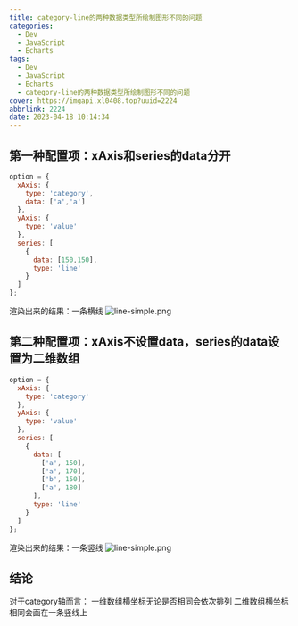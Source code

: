 ```yaml
---
title: category-line的两种数据类型所绘制图形不同的问题
categories:
  - Dev
  - JavaScript
  - Echarts
tags:
  - Dev
  - JavaScript
  - Echarts
  - category-line的两种数据类型所绘制图形不同的问题
cover: https://imgapi.xl0408.top?uuid=2224
abbrlink: 2224
date: 2023-04-18 10:14:34
---
```


## 第一种配置项：xAxis和series的data分开  

```js
option = {
  xAxis: {
    type: 'category',
    data: ['a','a']
  },
  yAxis: {
    type: 'value'
  },
  series: [
    {
      data: [150,150],
      type: 'line'
    }
  ]
};
```
渲染出来的结果：一条横线
![line-simple.png](https://s2.loli.net/2023/04/18/9Gnikd7csS4mg1J.png)

## 第二种配置项：xAxis不设置data，series的data设置为二维数组

```js
option = {
  xAxis: {
    type: 'category'
  },
  yAxis: {
    type: 'value'
  },
  series: [
    {
      data: [
        ['a', 150],
        ['a', 170],
        ['b', 150],
        ['a', 180]
      ],
      type: 'line'
    }
  ]
};

```

渲染出来的结果：一条竖线
![line-simple.png](https://s2.loli.net/2023/04/18/AmT96RI1UN7uvFg.png)

## 结论

对于category轴而言：
一维数组横坐标无论是否相同会依次排列
二维数组横坐标相同会画在一条竖线上

